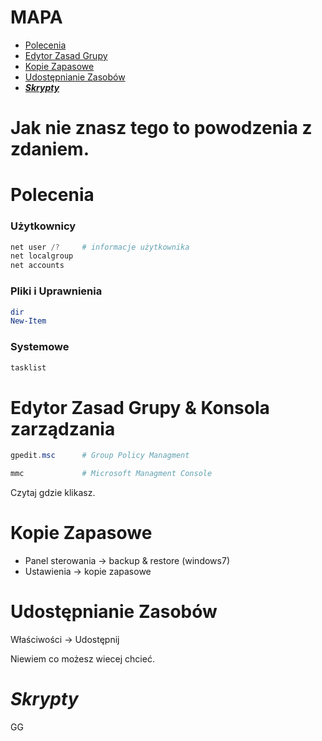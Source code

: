 # MAPA
- [Polecenia](#polecenia)
- [Edytor Zasad Grupy](#edytor-zasad-grupy-&-konsola-zarządzania)
- [Kopie Zapasowe](#kopie-zapasowe)
- [Udostępnianie Zasobów](#udostępnianie-zasobów)
- [***Skrypty***](#skrypty)

# Jak nie znasz tego to powodzenia z zdaniem.

# Polecenia
### Użytkownicy 
```powershell
net user /?     # informacje użytkownika
net localgroup
net accounts
```
### Pliki i Uprawnienia
```powershell
dir
New-Item

```
### Systemowe
```powershell
tasklist
```

# Edytor Zasad Grupy & Konsola zarządzania
```powershell
gpedit.msc      # Group Policy Managment
```
```powershell
mmc             # Microsoft Managment Console
```
Czytaj gdzie klikasz.

# Kopie Zapasowe
- Panel sterowania &rarr; backup & restore (windows7)
- Ustawienia &rarr; kopie zapasowe

# Udostępnianie Zasobów
Właściwości &rarr; Udostępnij

Niewiem co możesz wiecej chcieć.

# ***Skrypty***
GG
